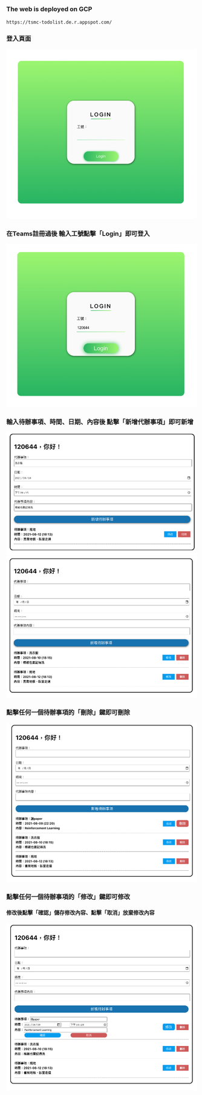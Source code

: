 ### The web is deployed on GCP
```
https://tsmc-todolist.de.r.appspot.com/
```

### 登入頁面
![](./images/login_1.png)

### 在Teams註冊過後 輸入工號點擊「Login」即可登入
![](./images/login_2.png)

### 輸入待辦事項、時間、日期、內容後 點擊「新增代辦事項」即可新增
![](./images/add_1.png)
![](./images/add_2.png)

### 點擊任何一個待辦事項的「刪除」鍵即可刪除
![](./images/delete.png)

### 點擊任何一個待辦事項的「修改」鍵即可修改
#### 修改後點擊「確認」儲存修改內容、點擊「取消」放棄修改內容
![](./images/modify.png)
